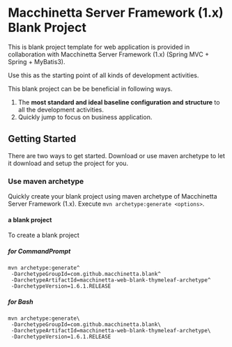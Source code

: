# Macchinetta Server Framework (1.x) Blank Project

This is blank project template for web application is provided in collaboration with Macchinetta Server Framework (1.x) (Spring MVC + Spring + MyBatis3).

Use this as the starting point of all kinds of development activities. 

This blank project can be be beneficial in following ways. 

1. The **most standard and ideal baseline configuration and structure** to all the development activities.
2. Quickly jump to focus on business application.

## Getting Started

There are two ways to get started. Download or use maven archetype to let it download and setup the project for you.

### Use maven archetype

Quickly create your blank project using maven archetype of Macchinetta Server Framework (1.x).
Execute `mvn archetype:generate <options>`.

#### a blank project

To create a blank project

##### for CommandPrompt

``` console
mvn archetype:generate^
 -DarchetypeGroupId=com.github.macchinetta.blank^
 -DarchetypeArtifactId=macchinetta-web-blank-thymeleaf-archetype^
 -DarchetypeVersion=1.6.1.RELEASE
```

##### for Bash

``` console
mvn archetype:generate\
 -DarchetypeGroupId=com.github.macchinetta.blank\
 -DarchetypeArtifactId=macchinetta-web-blank-thymeleaf-archetype\
 -DarchetypeVersion=1.6.1.RELEASE
```
